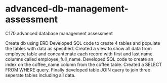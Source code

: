 # advanced-db-management-assessment
C170 advanced database management assessment 

Create db using ERD
Developed SQL code to create 4 tables and populate the tables with data as specified. 
Created a view to show all data from employee table and concantenate each record with first and last name columns called employee_full_name. 
Developed SQL code to create an index on the coffee_name column from the coffee table.
Created a SELECT FROM WHERE query.
Finally developed table JOIN query to join three seperate tables including all data.
